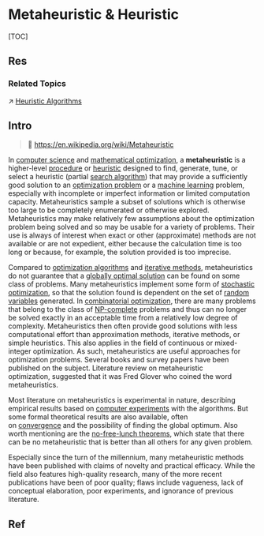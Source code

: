 # Metaheuristic & Heuristic

[TOC]



## Res
### Related Topics
↗ [Heuristic Algorithms](../../../../🔑%20CS%20Core/🧙‍♂️%20Algorithm%20&%20Data%20Structure/Other%20Topics%20in%20Algorithms/Heuristic%20Algorithms/Heuristic%20Algorithms.md)



## Intro
> 🔗 https://en.wikipedia.org/wiki/Metaheuristic

In [computer science](https://en.wikipedia.org/wiki/Computer_science "Computer science") and [mathematical optimization](https://en.wikipedia.org/wiki/Mathematical_optimization "Mathematical optimization"), a **metaheuristic** is a higher-level [procedure](https://en.wikipedia.org/wiki/Procedure_\(computer_science\) "Procedure (computer science)") or [heuristic](https://en.wikipedia.org/wiki/Heuristic_\(computer_science\) "Heuristic (computer science)") designed to find, generate, tune, or select a heuristic (partial [search algorithm](https://en.wikipedia.org/wiki/Search_algorithm "Search algorithm")) that may provide a sufficiently good solution to an [optimization problem](https://en.wikipedia.org/wiki/Optimization_problem "Optimization problem") or a [machine learning](https://en.wikipedia.org/wiki/Machine_learning "Machine learning") problem, especially with incomplete or imperfect information or limited computation capacity. Metaheuristics sample a subset of solutions which is otherwise too large to be completely enumerated or otherwise explored. Metaheuristics may make relatively few assumptions about the optimization problem being solved and so may be usable for a variety of problems. Their use is always of interest when exact or other (approximate) methods are not available or are not expedient, either because the calculation time is too long or because, for example, the solution provided is too imprecise.

Compared to [optimization algorithms](https://en.wikipedia.org/wiki/Optimization_algorithm "Optimization algorithm") and [iterative methods](https://en.wikipedia.org/wiki/Iterative_method "Iterative method"), metaheuristics do not guarantee that a [globally optimal solution](https://en.wikipedia.org/wiki/Global_optimum "Global optimum") can be found on some class of problems. Many metaheuristics implement some form of [stochastic optimization](https://en.wikipedia.org/wiki/Stochastic_optimization "Stochastic optimization"), so that the solution found is dependent on the set of [random variables](https://en.wikipedia.org/wiki/Random_variable "Random variable") generated. In [combinatorial optimization](https://en.wikipedia.org/wiki/Combinatorial_optimization "Combinatorial optimization"), there are many problems that belong to the class of [NP-complete](https://en.wikipedia.org/wiki/NP-completeness "NP-completeness") problems and thus can no longer be solved exactly in an acceptable time from a relatively low degree of complexity. Metaheuristics then often provide good solutions with less computational effort than approximation methods, iterative methods, or simple heuristics. This also applies in the field of continuous or mixed-integer optimization. As such, metaheuristics are useful approaches for optimization problems. Several books and survey papers have been published on the subject. Literature review on metaheuristic optimization, suggested that it was Fred Glover who coined the word metaheuristics.

Most literature on metaheuristics is experimental in nature, describing empirical results based on [computer experiments](https://en.wikipedia.org/wiki/Computer_experiment "Computer experiment") with the algorithms. But some formal theoretical results are also available, often on [convergence](https://en.wikipedia.org/wiki/Convergence_\(mathematics\) "Convergence (mathematics)") and the possibility of finding the global optimum. Also worth mentioning are the [no-free-lunch theorems](https://en.wikipedia.org/wiki/No_free_lunch_theorem "No free lunch theorem"), which state that there can be no metaheuristic that is better than all others for any given problem.

Especially since the turn of the millennium, many metaheuristic methods have been published with claims of novelty and practical efficacy. While the field also features high-quality research, many of the more recent publications have been of poor quality; flaws include vagueness, lack of conceptual elaboration, poor experiments, and ignorance of previous literature.


## Ref
